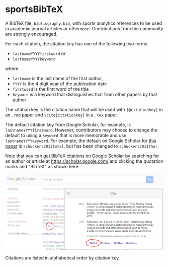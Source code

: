 # sportsBibTeX
A BibTeX file, `bibliography.bib`, with sports analytics references to be used in academic journal articles or otherwise.  Contributions from the community are strongly encouraged. 

For each citation, the citation key has one of the following two forms

- `lastnameYYYYfirstword` or 
- `lastnameYYYYkeyword`

where 

- `lastname` is the last name of the first author, 
- `YYYY` is the 4 digit year of the publication date
- `firstword` is the first word of the title
- `keyword` is a keyword that distinguishes that from other papers by that author

The citation key is the citation name that will be used with `[@citationkey]` in an `.rmd` paper and `\cite{citationkey}` in a `.tex` paper. 

The default citation key from Google Scholar, for example, is `lastnameYYYYfirstword`.  However, contributors may choose to change the default to using a `keyword` that is more memorable and use `lastnameYYYYkeyword`. For example, the default on Google Scholar for [this paper](http://statsportsconsulting.com/main/wp-content/uploads/Schuckers_Curro_MIT_Sloan_THoR.pdf) is `schuckers2013total`, but has been changed to `schuckers2013thor`. 

Note that you can get BibTeX citations on Google Scholar by searching for an author or article at https://scholar.google.com/ and clicking the quotation marks and "BibTeX" as shown here:

![GoogleScholarExample](GoogleScholarExample.png)

Citations are listed in alphabetical order by citation key.

